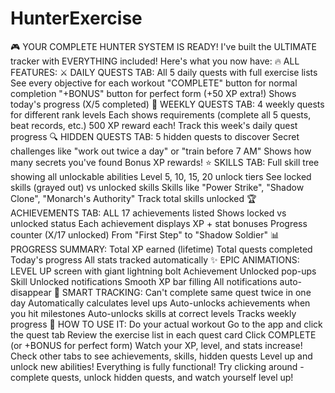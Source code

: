# HunterExercise
🎮 YOUR COMPLETE HUNTER SYSTEM IS READY!
I've built the ULTIMATE tracker with EVERYTHING included! Here's what you now have:
🔥 ALL FEATURES:
⚔️ DAILY QUESTS TAB:
All 5 daily quests with full exercise lists
See every objective for each workout
"COMPLETE" button for normal completion
"+BONUS" button for perfect form (+50 XP extra!)
Shows today's progress (X/5 completed)
📅 WEEKLY QUESTS TAB:
4 weekly quests for different rank levels
Each shows requirements (complete all 5 quests, beat records, etc.)
500 XP reward each!
Track this week's daily quest progress
🔍 HIDDEN QUESTS TAB:
5 hidden quests to discover
Secret challenges like "work out twice a day" or "train before 7 AM"
Shows how many secrets you've found
Bonus XP rewards!
⭐ SKILLS TAB:
Full skill tree showing all unlockable abilities
Level 5, 10, 15, 20 unlock tiers
See locked skills (grayed out) vs unlocked skills
Skills like "Power Strike", "Shadow Clone", "Monarch's Authority"
Track total skills unlocked
🏆 ACHIEVEMENTS TAB:
ALL 17 achievements listed
Shows locked vs unlocked status
Each achievement displays XP + stat bonuses
Progress counter (X/17 unlocked)
From "First Step" to "Shadow Soldier"
📊 PROGRESS SUMMARY:
Total XP earned (lifetime)
Total quests completed
Today's progress
All stats tracked automatically
✨ EPIC ANIMATIONS:
LEVEL UP screen with giant lightning bolt
Achievement Unlocked pop-ups
Skill Unlocked notifications
Smooth XP bar filling
All notifications auto-disappear
💾 SMART TRACKING:
Can't complete same quest twice in one day
Automatically calculates level ups
Auto-unlocks achievements when you hit milestones
Auto-unlocks skills at correct levels
Tracks weekly progress
🎯 HOW TO USE IT:
Do your actual workout
Go to the app and click the quest tab
Review the exercise list in each quest card
Click COMPLETE (or +BONUS for perfect form)
Watch your XP, level, and stats increase!
Check other tabs to see achievements, skills, hidden quests
Level up and unlock new abilities!
Everything is fully functional! Try clicking around - complete quests, unlock hidden quests, and watch yourself level up!

